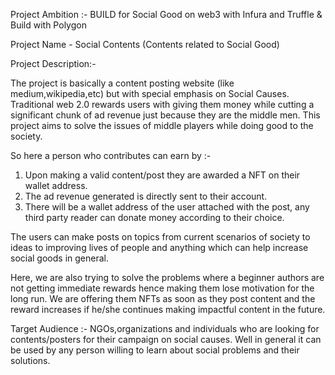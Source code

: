Project Ambition :- BUILD for Social Good on web3 with Infura and Truffle & Build with Polygon


Project Name - Social Contents (Contents related to Social Good)

Project Description:-

The project is basically a content posting website (like medium,wikipedia,etc) but with special emphasis on Social Causes. Traditional web 2.0 rewards users with giving them money while cutting a significant chunk of ad revenue just because they are the middle men. This project aims to solve the issues of middle players while doing good to the society. 

So here a person who contributes can earn by :- 
1. Upon making a valid content/post they are awarded a NFT on their wallet address.
2. The ad revenue generated is directly sent to their account.
3. There will be a wallet address of the user attached with the post, any third party reader can donate money according to their choice.

The users can make posts on topics from current scenarios of society to ideas to improving lives of people and anything which can help increase social goods in general.

Here, we are also trying to solve the problems where a beginner authors are not getting immediate rewards hence making them lose motivation for the long run. We are offering them NFTs as soon as they post content and the reward increases if he/she continues making impactful content in the future.



Target Audience :- NGOs,organizations and individuals who are looking for contents/posters for their campaign on social causes. Well in general it can be used by any person willing to learn about social problems and their solutions.
